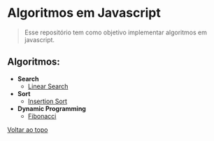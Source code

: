 # Algoritmos em Javascript

> Esse repositório tem como objetivo implementar algoritmos em javascript.
## Algoritmos:

* **Search**
    * [Linear Search](search/linearSearch/)
* **Sort**
    * [Insertion Sort](sort/insertion-sort/)
* **Dynamic Programming**
    * [Fibonacci](dynamic-programming/fibonacci/)

[Voltar ao topo](#algoritmos-em-javascript)